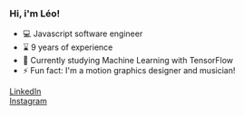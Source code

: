 ### Hi, i'm Léo!

- 💻 Javascript software engineer
- ⌛ 9 years of experience
- 🌱 Currently studying Machine Learning with TensorFlow
- ⚡ Fun fact: I'm a motion graphics designer and musician!

 [LinkedIn](https://www.linkedin.com/in/leosoares94/)\
 [Instagram](https://instagram.com/leosoares94)

